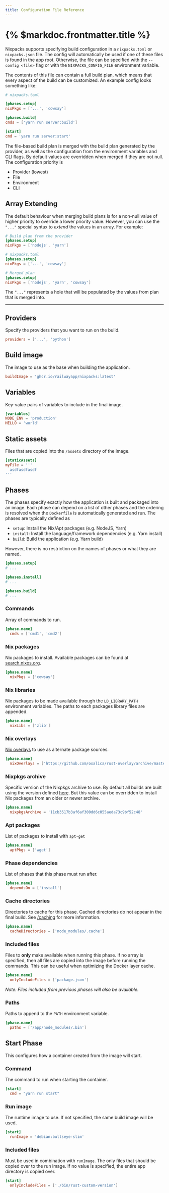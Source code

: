```yaml
---
title: Configuration File Reference
---
```


# {% $markdoc.frontmatter.title %}

Nixpacks supports specifying build configuration in a `nixpacks.toml` or `nixpacks.json` file. The config will automatically be used if one of these files is found in the app root. Otherwise, the file can be specified with the `--config <file>` flag or with the `NIXPACKS_CONFIG_FILE` environment variable.

The contents of this file can contain a full build plan, which means that every aspect of the build can be customized. An example config looks something like:

```toml
# nixpacks.toml

[phases.setup]
nixPkgs = ['...', 'cowsay']

[phases.build]
cmds = ['yarn run server:build']

[start]
cmd = 'yarn run server:start'
```

The file-based build plan is merged with the build plan generated by the provider, as well as the configuration from the environment variables and CLI flags. By default values are overridden when merged if they are not null. The configuration priority is

- Provider (lowest)
- File
- Environment
- CLI

## Array Extending

The default behaviour when merging build plans is for a non-null value of higher priority to override a lower priority value. However, you can use the `"..."` special syntax to _extend_ the values in an array. For example:

```toml
# Build plan from the provider
[phases.setup]
nixPkgs = ['nodejs', 'yarn']

# nixpacks.toml
[phases.setup]
nixPkgs = ['...', 'cowsay']

# Merged plan
[phases.setup]
nixPkgs = ['nodejs', 'yarn', 'cowsay']
```

The `"..."` represents a hole that will be populated by the values from plan that is merged into.

---

## Providers

Specify the providers that you want to run on the build.

```toml
providers = ['...', 'python']
```

## Build image

The image to use as the base when building the application.

```toml
buildImage = 'ghcr.io/railwayapp/nixpacks:latest'
```

## Variables

Key-value pairs of variables to include in the final image.

```toml
[variables]
NODE_ENV = 'production'
HELLO = 'world'
```

## Static assets

Files that are copied into the `/assets` directory of the image.

```toml
[staticAssets]
myFile = '''
  asdfasdfasdf
'''
```

## Phases

The phases specify exactly how the application is built and packaged into an image. Each phase can depend on a list of other phases and the ordering is resolved when the `Dockerfile` is automatically generated and run. The phases are typically defined as

- `setup`: Install the Nix/Apt packages (e.g. NodeJS, Yarn)
- `install`: Install the language/framework dependencies (e.g. Yarn install)
- `build`: Build the application (e.g. Yarn build)

However, there is no restriction on the names of phases or what they are named.

```toml
[phases.setup]
# ...

[phases.install]
# ...

[phases.build]
# ...
```

### Commands

Array of commands to run.

```toml
[phase.name]
  cmds = ['cmd1', 'cmd2']
```

### Nix packages

Nix packages to install. Available packages can be found at [search.nixos.org](https://search.nixos.org/packages?channel=unstable).

```toml
[phase.name]
  nixPkgs = ['cowsay']
```

### Nix libraries

Nix packages to be made available through the `LD_LIBRARY_PATH` environment variables. The paths to each packages library files are appended.

```toml
[phase.name]
  nixLibs = ['zlib']
```

### Nix overlays

[Nix overlays](https://wiki.nixos.org/wiki/Overlays) to use as alternate package sources.

```toml
[phase.name]
  nixOverlays = ['https://github.com/oxalica/rust-overlay/archive/master.tar.gz']
```

### Nixpkgs archive

Specific version of the Nixpkgs archive to use. By default all builds are built using the version defined [here](https://github.com/railwayapp/nixpacks/blob/2d16cd938c95411db4a0c56b81bf7b558252af7b/src/nixpacks/nix/mod.rs#L11). But this value can be overridden to install Nix packages from an older or newer archive.

```toml
[phase.name]
  nixpkgsArchive = '11cb3517b3af6af300dd6c055aeda73c9bf52c48'
```

### Apt packages

List of packages to install with `apt-get`

```toml
[phase.name]
  aptPkgs = ['wget']
```

### Phase dependencies

List of phases that this phase must run after.

```toml
[phase.name]
  dependsOn = ['install']
```

### Cache directories

Directories to cache for this phase. Cached directories do not appear in the final build. See [/caching](/docs/configuration/caching) for more information.

```toml
[phase.name]
  cacheDirectories = ['node_modules/.cache']
```

### Included files

Files to **only** make available when running this phase. If no array is specified, then all files are copied into the image before running the commands. This can be useful when optimizing the Docker layer cache.

```toml
[phase.name]
  onlyIncludeFiles = ['package.json']
```

_Note: Files included from previous phases will also be available._

### Paths

Paths to append to the `PATH` environment variable.

```toml
[phase.name]
  paths = ['/app/node_modules/.bin']
```

## Start Phase

This configures how a container created from the image will start.

### Command

The command to run when starting the container.

```toml
[start]
  cmd = "yarn run start"
```

### Run image

The runtime image to use. If not specified, the same build image will be used.

```toml
[start]
  runImage = 'debian:bullseye-slim'
```

### Included files

Must be used in combination with `runImage`. The only files that should be copied over to the run image. If no value is specified, the entire app directory is copied over.

```toml
[start]
  onlyIncludeFiles = ['./bin/rust-custom-version']
```
